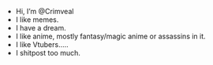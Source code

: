 -  Hi, I’m @Crimveal
-  I like memes.
-  I have a dream.
-  I like anime, mostly fantasy/magic anime or assassins in it.
-  I like Vtubers.....
-  I shitpost too much.
